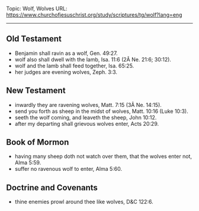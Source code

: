 Topic: Wolf, Wolves
URL: https://www.churchofjesuschrist.org/study/scriptures/tg/wolf?lang=eng

---

## Old Testament

- Benjamin shall ravin as a wolf, Gen. 49:27.
- wolf also shall dwell with the lamb, Isa. 11:6 (2Â Ne. 21:6; 30:12).
- wolf and the lamb shall feed together, Isa. 65:25.
- her judges are evening wolves, Zeph. 3:3.

## New Testament

- inwardly they are ravening wolves, Matt. 7:15 (3Â Ne. 14:15).
- send you forth as sheep in the midst of wolves, Matt. 10:16 (Luke 10:3).
- seeth the wolf coming, and leaveth the sheep, John 10:12.
- after my departing shall grievous wolves enter, Acts 20:29.

## Book of Mormon

- having many sheep doth not watch over them, that the wolves enter not, Alma 5:59.
- suffer no ravenous wolf to enter, Alma 5:60.

## Doctrine and Covenants

- thine enemies prowl around thee like wolves, D&C 122:6.


